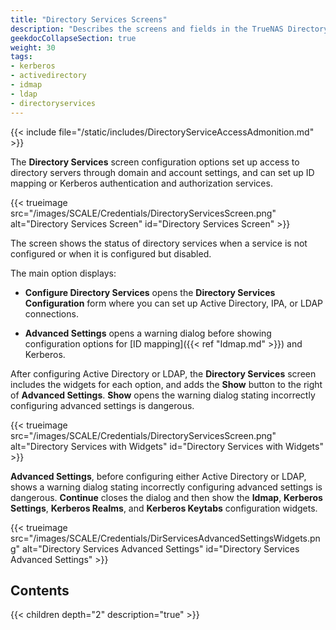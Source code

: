 ```yaml
---
title: "Directory Services Screens"
description: "Describes the screens and fields in the TrueNAS Directory Services section."
geekdocCollapseSection: true
weight: 30
tags:
- kerberos
- activedirectory
- idmap
- ldap
- directoryservices
---
```




{{< include file="/static/includes/DirectoryServiceAccessAdmonition.md" >}}

The **Directory Services** screen configuration options set up access to directory servers through domain and account settings, and can set up ID mapping or Kerberos authentication and authorization services.

{{< trueimage src="/images/SCALE/Credentials/DirectoryServicesScreen.png" alt="Directory Services Screen" id="Directory Services Screen" >}}

The screen shows the status of directory services when a service is not configured or when it is configured but disabled.

The main option displays:

* **Configure Directory Services** opens the **Directory Services Configuration** form where you can set up Active Directory, IPA, or LDAP connections.

* **Advanced Settings** opens a warning dialog before showing configuration options for [ID mapping]({{< ref "Idmap.md" >}}) and Kerberos.

After configuring Active Directory or LDAP, the **Directory Services** screen includes the widgets for each option, and adds the **Show** button to the right of **Advanced Settings**. **Show** opens the warning dialog stating incorrectly configuring advanced settings is dangerous.

{{< trueimage src="/images/SCALE/Credentials/DirectoryServicesScreen.png" alt="Directory Services with Widgets" id="Directory Services with Widgets" >}}

**Advanced Settings**, before configuring either Active Directory or LDAP, shows a warning dialog stating incorrectly configuring advanced settings is dangerous. 
**Continue** closes the dialog and then show the **Idmap**, **Kerberos Settings**, **Kerberos Realms**, and **Kerberos Keytabs** configuration widgets.

{{< trueimage src="/images/SCALE/Credentials/DirServicesAdvancedSettingsWidgets.png" alt="Directory Services Advanced Settings" id="Directory Services Advanced Settings" >}}

<div class="noprint">

## Contents

{{< children depth="2" description="true" >}}

</div>
